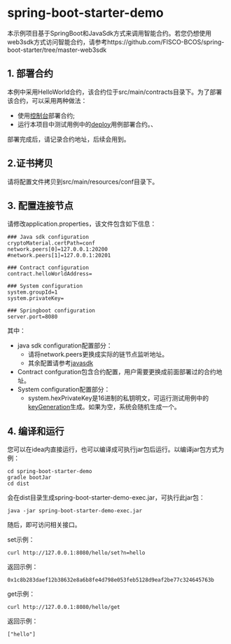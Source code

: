# spring-boot-starter-demo

本示例项目基于SpringBoot和JavaSdk方式来调用智能合约。若您仍想使用web3sdk方式访问智能合约，请参考https://github.com/FISCO-BCOS/spring-boot-starter/tree/master-web3sdk


## 1. 部署合约

本例中采用HelloWorld合约，该合约位于src/main/contracts目录下。为了部署该合约，可以采用两种做法：
- 使用[控制台](https://fisco-bcos-documentation.readthedocs.io/zh_CN/latest/docs/installation.html#id8)部署合约;
- 运行本项目中测试用例中的[deploy](https://github.com/masonhunk/spring-boot-starter-demo/blob/main/src/test/java/org/example/demo/Demos.java)用例部署合约。、

部署完成后，请记录合约地址，后续会用到。

## 2.证书拷贝

请将配置文件拷贝到src/main/resources/conf目录下。

## 3. 配置连接节点

请修改application.properties，该文件包含如下信息：
```
### Java sdk configuration
cryptoMaterial.certPath=conf
network.peers[0]=127.0.0.1:20200
#network.peers[1]=127.0.0.1:20201

### Contract configuration
contract.helloWorldAddress=

### System configuration
system.groupId=1
system.privateKey=

### Springboot configuration
server.port=8080

```
其中：
- java sdk configuration配置部分：
    * 请将network.peers更换成实际的链节点监听地址。
    * 其余配置请参考[javasdk](https://fisco-bcos-documentation.readthedocs.io/zh_CN/latest/docs/sdk/java_sdk/configuration.html)
- Contract confguration包含合约配置，用户需要更换成前面部署过的合约地址。
- System configuration配置部分：
    * system.hexPrivateKey是16进制的私钥明文，可运行测试用例中的[keyGeneration](https://github.com/masonhunk/spring-boot-starter-demo/blob/main/src/test/java/org/example/demo/Demos.java)生成。如果为空，系统会随机生成一个。


## 4. 编译和运行
您可以在idea内直接运行，也可以编译成可执行jar包后运行。以编译jar包方式为例：

```
cd spring-boot-starter-demo
gradle bootJar
cd dist
```
会在dist目录生成spring-boot-starter-demo-exec.jar，可执行此jar包：
```
java -jar spring-boot-starter-demo-exec.jar
```
随后，即可访问相关接口。

set示例：

```
curl http://127.0.0.1:8080/hello/set?n=hello
```
返回示例：
```
0x1c8b283daef12b38632e8a6b8fe4d798e053feb5128d9eaf2be77c324645763b
```

get示例：

```
curl http://127.0.0.1:8080/hello/get
```
返回示例：
```
["hello"]
```